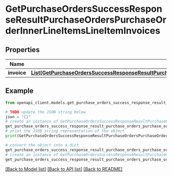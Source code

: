 # GetPurchaseOrdersSuccessResponseResultPurchaseOrdersPurchaseOrderInnerLineItemsLineItemInvoices


## Properties

Name | Type | Description | Notes
------------ | ------------- | ------------- | -------------
**invoice** | [**List[GetPurchaseOrdersSuccessResponseResultPurchaseOrdersPurchaseOrderInnerLineItemsLineItemInvoicesInvoiceInner]**](GetPurchaseOrdersSuccessResponseResultPurchaseOrdersPurchaseOrderInnerLineItemsLineItemInvoicesInvoiceInner.md) |  | [optional] 

## Example

```python
from openapi_client.models.get_purchase_orders_success_response_result_purchase_orders_purchase_order_inner_line_items_line_item_invoices import GetPurchaseOrdersSuccessResponseResultPurchaseOrdersPurchaseOrderInnerLineItemsLineItemInvoices

# TODO update the JSON string below
json = "{}"
# create an instance of GetPurchaseOrdersSuccessResponseResultPurchaseOrdersPurchaseOrderInnerLineItemsLineItemInvoices from a JSON string
get_purchase_orders_success_response_result_purchase_orders_purchase_order_inner_line_items_line_item_invoices_instance = GetPurchaseOrdersSuccessResponseResultPurchaseOrdersPurchaseOrderInnerLineItemsLineItemInvoices.from_json(json)
# print the JSON string representation of the object
print(GetPurchaseOrdersSuccessResponseResultPurchaseOrdersPurchaseOrderInnerLineItemsLineItemInvoices.to_json())

# convert the object into a dict
get_purchase_orders_success_response_result_purchase_orders_purchase_order_inner_line_items_line_item_invoices_dict = get_purchase_orders_success_response_result_purchase_orders_purchase_order_inner_line_items_line_item_invoices_instance.to_dict()
# create an instance of GetPurchaseOrdersSuccessResponseResultPurchaseOrdersPurchaseOrderInnerLineItemsLineItemInvoices from a dict
get_purchase_orders_success_response_result_purchase_orders_purchase_order_inner_line_items_line_item_invoices_from_dict = GetPurchaseOrdersSuccessResponseResultPurchaseOrdersPurchaseOrderInnerLineItemsLineItemInvoices.from_dict(get_purchase_orders_success_response_result_purchase_orders_purchase_order_inner_line_items_line_item_invoices_dict)
```
[[Back to Model list]](../README.md#documentation-for-models) [[Back to API list]](../README.md#documentation-for-api-endpoints) [[Back to README]](../README.md)


